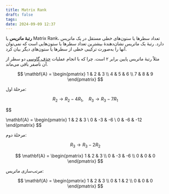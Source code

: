 ```yaml
---
title: Matrix Rank
draft: false
tags: 
date: 2024-09-09 12:37
---
```

**رتبهٔ ماتریس** یا Matrix Rank، تعداد سطرها یا ستون‌های خطی مستقل در یک ماتریس دارد. رتبهٔ یک ماتریس نشان‌دهندهٔ بیشترین تعداد سطرها یا ستون‌هایی است که نمی‌توان آنها را به‌صورت ترکیبی خطی از سطرها یا ستون‌های دیگر بیان کرد.

مثلاً رتبهٔ ماتریس پایین برابر ۲ است. چرا که با انجام عملیات [حذف گاوسی](https://en.wikipedia.org/wiki/Gaussian_elimination) دو سطر از آن ناصفر باقی می‌ماند.

$$
\mathbf{A} = 
\begin{pmatrix}
1 & 2 & 3 \\
4 & 5 & 6 \\
7 & 8 & 9
\end{pmatrix}
$$

مرحلهٔ اول:

$$
R_2 \rightarrow R_2 - 4R_1, \quad R_3 \rightarrow R_3 - 7R_1
$$

$$

\mathbf{A} = \begin{pmatrix} 1 & 2 & 3 \\ 0 & -3 & -6 \\ 0 & -6 & -12 \end{pmatrix}
$$

مرحلهٔ دوم:

$$
R_3 \rightarrow R_3 - 2R_2
$$

$$
\mathbf{A} = \begin{pmatrix} 1 & 2 & 3 \\ 0 & -3 & -6 \\ 0 & 0 & 0 \end{pmatrix}
$$

مرتب‌سازی ماتریس:

$$
\mathbf{A} = \begin{pmatrix} 1 & 2 & 3 \\ 0 & 1 & 2 \\ 0 & 0 & 0 \end{pmatrix}
$$